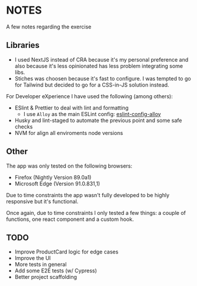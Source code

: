 # NOTES

A few notes regarding the exercise

## Libraries

- I used NextJS instead of CRA because it's my personal preference and also because it's less opinionated has less problem integrating some libs.
- Stiches was choosen because it's fast to configure. I was tempted to go for Tailwind but decided to go for a CSS-in-JS solution instead.

For Developer eXperience I have used the following (among others):

- ESlint & Prettier to deal with lint and formatting
  - I use `Alloy` as the main ESLint config: [eslint-config-alloy](https://github.com/AlloyTeam/eslint-config-alloy)
- Husky and lint-staged to automate the previous point and some safe checks
- NVM for align all enviroments node versions

## Other

The app was only tested on the following browsers:

- Firefox (Nightly Version 89.0a1)
- Microsoft Edge (Version 91.0.831,1)

Due to time constraints the app wasn't fully developed to be highly responsive but it's functional.

Once again, due to time constraints I only tested a few things: a couple of functions, one react component and a custom hook.

## TODO

- Improve ProductCard logic for edge cases
- Improve the UI
- More tests in general
- Add some E2E tests (w/ Cypress)
- Better project scaffolding

